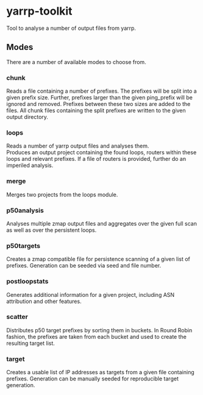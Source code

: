 # yarrp-toolkit

Tool to analyse a number of output files from yarrp.

## Modes 

There are a number of available modes to choose from.

### chunk
Reads a file containing a number of prefixes.
The prefixes will be split into a given prefix size.
Further, prefixes larger than the given ping_prefix will be ignored and removed. 
Prefixes between these two sizes are added to the files.
All chunk files containing the split prefixes are written to the given output directory.

### loops
Reads a number of yarrp output files and analyses them.  
Produces an output project containing the found loops, routers within these loops and relevant prefixes.
If a file of routers is provided, further do an imperiled analysis.

### merge
Merges two projects from the loops module.

### p50analysis
Analyses multiple zmap output files and aggregates over the given full scan as well as over the persistent loops.

### p50targets
Creates a zmap compatible file for persistence scanning of a given list of prefixes.
Generation can be seeded via seed and file number.

### postloopstats
Generates additional information for a given project, including ASN attribution and other features.

### scatter
Distributes p50 target prefixes by sorting them in buckets.
In Round Robin fashion, the prefixes are taken from each bucket and used to create the resulting target list.

### target
Creates a usable list of IP addresses as targets from a given file containing prefixes.
Generation can be manually seeded for reproducible target generation.